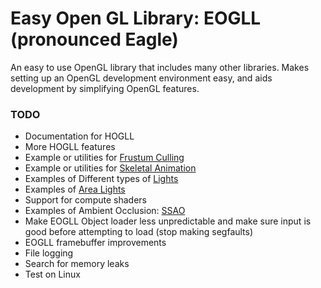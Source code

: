 # Easy Open GL Library: EOGLL (pronounced Eagle)

An easy to use OpenGL library that includes many other libraries. Makes setting up an OpenGL development environment easy, and aids development by simplifying OpenGL features.

### TODO
- Documentation for HOGLL
- More HOGLL features
- Example or utilities for [Frustum Culling](https://learnopengl.com/Guest-Articles/2021/Scene/Frustum-Culling)
- Example or utilities for [Skeletal Animation](https://learnopengl.com/Guest-Articles/2020/Skeletal-Animation)
- Examples of Different types of [Lights](https://learnopengl.com/Lighting/Light-casters)
- Examples of [Area Lights](https://learnopengl.com/Guest-Articles/2022/Area-Lights)
- Support for compute shaders
- Examples of Ambient Occlusion: [SSAO](https://learnopengl.com/Advanced-Lighting/SSAO)
- Make EOGLL Object loader less unpredictable and make sure input is good before attempting to load (stop making segfaults)
- EOGLL framebuffer improvements
- File logging
- Search for memory leaks
- Test on Linux
